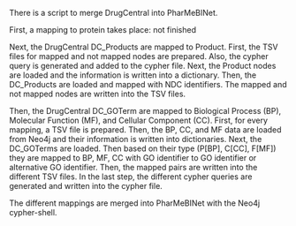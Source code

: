 There is a script to merge DrugCentral into PharMeBINet.

First, a mapping to protein takes place: not finished

Next, the DrugCentral DC_Products are mapped to Product.
    First, the TSV files for mapped and not mapped nodes are prepared. Also, the cypher query is generated and added to the cypher file.
    Next, the Product nodes are loaded and the information is written into a dictionary.
    Then, the DC_Products are loaded and mapped with NDC identifiers. The mapped and not mapped nodes are written into the TSV files.

Then, the DrugCentral DC_GOTerm are mapped to Biological Process (BP), Molecular Function (MF), and Cellular Component (CC).
    First, for every mapping, a TSV file is prepared.
    Then, the BP, CC, and MF data are loaded from Neo4j and their information is written into dictionaries.
    Next, the DC_GOTerms are loaded. Then based on their type (P[BP], C[CC], F[MF]) they are mapped to BP, MF, CC with GO identifier to GO identifier or alternative GO identifier. Then, the mapped pairs are written into the different TSV files.
    In the last step, the different cypher queries are generated and written into the cypher file.

The different mappings are merged into PharMeBINet with the Neo4j cypher-shell.

